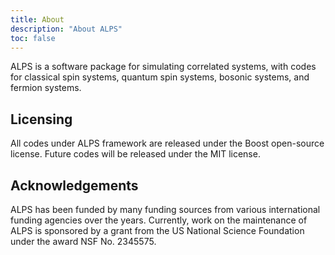 ```yaml
---
title: About
description: "About ALPS"
toc: false
---
```


ALPS is a software package for simulating correlated systems, with codes for classical spin systems, quantum spin systems, bosonic systems, and fermion systems.

## Licensing

All codes under ALPS framework are released under the Boost open-source license. Future codes will be released under the MIT license.

## Acknowledgements

ALPS has been funded by many funding sources from various international funding agencies over the years. Currently, work on the maintenance of ALPS is sponsored by a grant from the US National Science Foundation under the award NSF No. 2345575.
